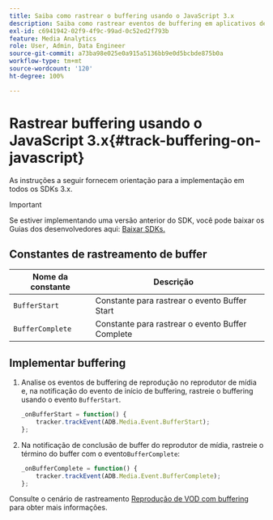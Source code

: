 ```yaml
---
title: Saiba como rastrear o buffering usando o JavaScript 3.x
description: Saiba como rastrear eventos de buffering em aplicativos de navegador (JS).
exl-id: c6941942-02f9-4f9c-99ad-0c52ed2f793b
feature: Media Analytics
role: User, Admin, Data Engineer
source-git-commit: a73ba98e025e0a915a5136bb9e0d5bcbde875b0a
workflow-type: tm+mt
source-wordcount: '120'
ht-degree: 100%

---
```


# Rastrear buffering usando o JavaScript 3.x{#track-buffering-on-javascript}

As instruções a seguir fornecem orientação para a implementação em todos os SDKs 3.x.

>[!IMPORTANT]
>
>Se estiver implementando uma versão anterior do SDK, você pode baixar os Guias dos desenvolvedores aqui: [Baixar SDKs.](/help/getting-started/download-sdks.md)

## Constantes de rastreamento de buffer

| Nome da constante | Descrição     |
|---|---|
| `BufferStart` | Constante para rastrear o evento Buffer Start |
| `BufferComplete` | Constante para rastrear o evento Buffer Complete |

## Implementar buffering

1. Analise os eventos de buffering de reprodução no reprodutor de mídia e, na notificação do evento de início de buffering, rastreie o buffering usando o evento `BufferStart`.

   ```js
   _onBufferStart = function() {
       tracker.trackEvent(ADB.Media.Event.BufferStart);
   };
   ```

1. Na notificação de conclusão de buffer do reprodutor de mídia, rastreie o término do buffer com o evento`BufferComplete`:

   ```js
   _onBufferComplete = function() {
       tracker.trackEvent(ADB.Media.Event.BufferComplete);
   };
   ```

Consulte o cenário de rastreamento [Reprodução de VOD com buffering](/help/use-cases/tracking-scenarios/vod-buffering.md) para obter mais informações.
